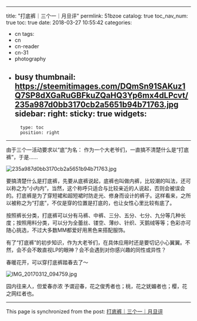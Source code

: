 
---
title: "打底裤｜三个一｜月旦评"
permlink: 51bzoe
catalog: true
toc_nav_num: true
toc: true
date: 2018-03-27 10:55:42
categories:
- cn
tags:
- cn
- cn-reader
- cn-31
- photography
- busy
thumbnail: https://steemitimages.com/DQmSn91SAKuz1Q7SP8dXGaRuGBFkuZQaHQ3Yp6mx4dLPcvt/235a987d0bb3170cb2a5651b94b71763.jpg
sidebar:
    right:
        sticky: true
widgets:
    -
        type: toc
        position: right
---


由于三个一活动要求以“底”为名：
作为一个大老爷们，一直搞不清楚什么是“打底裤”，于是……

![235a987d0bb3170cb2a5651b94b71763.jpg](https://steemitimages.com/DQmSn91SAKuz1Q7SP8dXGaRuGBFkuZQaHQ3Yp6mx4dLPcvt/235a987d0bb3170cb2a5651b94b71763.jpg)

要搞清楚什么是打底裤，先要从底裤说起，底裤也叫做内裤，比较潮的叫法，还可以称之为“小内内”，当然，这个称呼只适合与比较亲近的人说起，否则会被误会的。打底裤是为了穿短裙和超短裙时防走光、修身而设计的裤子。这样看来，之所以被称之为“打底”，不仅是穿的位置是打底的，也让女性心里比较有底了。

按照裤长分类，打底裤可以分有马裤、中裤、三分、五分、七分、九分等几种长度；按照用料分类，可以分为全蕾丝、镂空、薄纱、针织、天鹅绒等等；色彩亦可随心挑选，不过大多数MM都爱好用黑色来搭配服饰。

有了“打底裤”的初步知识，作为大老爷们，在具体应用时还是要切记小心翼翼。不然，会不会不敢直视LP的眼神？会不会遇到对你感兴趣的同性或异性？

春暖花开，可以穿打底裤踏春去了～

![IMG_20170312_094759.jpg](https://steemitimages.com/DQmSyj2vywXkPfSsAos43KzuYTejo4gx9w2jkj781sQmUmk/IMG_20170312_094759.jpg)

园内往来人，但爱春亦浓
予谓迎春，花之俊秀者也；桃，花之妩媚者也；樱，花之网红者也。

- - -

This page is synchronized from the post: [打底裤｜三个一｜月旦评](https://steemit.com/@andrewma/51bzoe)
